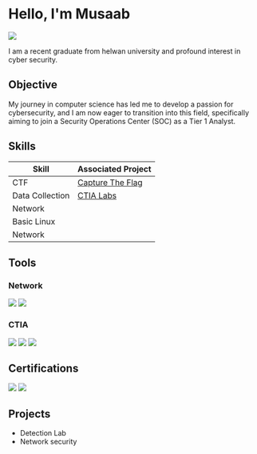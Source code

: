 # Hello, I'm Musaab
<a href="https://www.linkedin.com/in/mosab-shaheen-9a1855202/"><img src="https://img.shields.io/badge/-LinkedIn-0072b1?&style=for-the-badge&logo=linkedin&logoColor=white" /></a>



I am a recent graduate from helwan university  and profound interest in cyber security.

## Objective


My journey in computer science has led me to develop a passion for cybersecurity, and I am now eager to transition into this field, specifically aiming to join a Security Operations Center (SOC) as a Tier 1 Analyst.

## Skills


| Skill                                         | Associated Project         |
|-----------------------------------------------|----------------------------|
| CTF          | <a href="https://cybertalents.com/learn/cybersecurity-beginner-career-path">Capture The Flag</a>|
| Data Collection          | <a href="https://labclient.labondemand.com/LabClient/f97090b9-2582-4d15-a310-ad659d6a1e82">CTIA Labs</a>|
| Network 
| Basic Linux       
| Network      
           


## Tools


### Network
<div>
    <img src="https://img.shields.io/badge/-Wireshark-1679A7?&style=for-the-badge&logo=Wireshark&logoColor=white" />
    <img src="https://img.shields.io/badge/-Packet Tracer-EF3B2D?&style=for-the-badge&logo=Suricata&logoColor=white" />
    
</div>



### CTIA
<div>
    <img src="https://img.shields.io/badge/-Maltego-0078D4?&style=for-the-badge&logo=Microsoft&logoColor=white" />
    <img src="https://img.shields.io/badge/-Splunk-000000?&style=for-the-badge&logo=Splunk&logoColor=white" />
    <img src="https://img.shields.io/badge/-MISP-005571?&style=for-the-badge&logo=Elastic&logoColor=white" />
</div>

## Certifications

<div>
<img src="https://img.shields.io/badge/-CCNA-FF0000?&style=for-the-badge&logo=CompTIA&logoColor=white" />
<img src="https://img.shields.io/badge/-CTIA-007ACC?&style=for-the-badge&logo=CompTIA&logoColor=white" />
</div>

## Projects
- Detection Lab
- Network security
